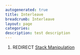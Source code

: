 ```yaml
---
autogenerated: true
title: Interleave
breadcrumb: Interleave
layout: page
categories: 
description: test description
---
```


1.  REDIRECT [Stack Manipulation](Stack_Manipulation )
